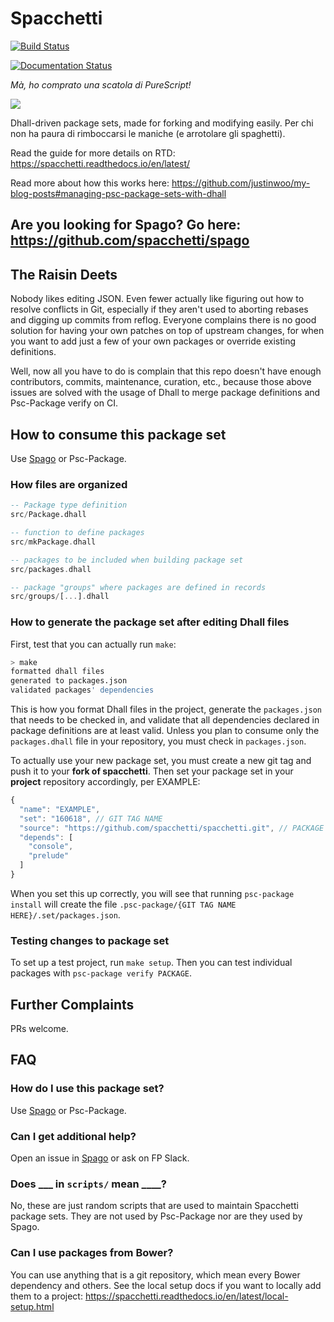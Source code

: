 # Spacchetti

[![Build Status](https://travis-ci.org/spacchetti/spacchetti.svg?branch=master)](https://travis-ci.org/spacchetti/spacchetti)

[![Documentation Status](https://readthedocs.org/projects/spacchetti/badge/?version=latest)](https://spacchetti.readthedocs.io/en/latest/?badge=latest)

*Mà, ho comprato una scatola di PureScript!*

![](https://i.imgur.com/roCuNQ9.png)

Dhall-driven package sets, made for forking and modifying easily. Per chi non ha paura di rimboccarsi le maniche (e arrotolare gli spaghetti).

Read the guide for more details on RTD: <https://spacchetti.readthedocs.io/en/latest/>

Read more about how this works here: <https://github.com/justinwoo/my-blog-posts#managing-psc-package-sets-with-dhall>

## Are you looking for Spago? Go here: <https://github.com/spacchetti/spago>

## The Raisin Deets

Nobody likes editing JSON. Even fewer actually like figuring out how to resolve conflicts in Git, especially if they aren't used to aborting rebases and digging up commits from reflog. Everyone complains there is no good solution for having your own patches on top of upstream changes, for when you want to add just a few of your own packages or override existing definitions.

Well, now all you have to do is complain that this repo doesn't have enough contributors, commits, maintenance, curation, etc., because those above issues are solved with the usage of Dhall to merge package definitions and Psc-Package verify on CI.

## How to consume this package set

Use [Spago](https://github.com/spacchetti/spago) or Psc-Package.

### How files are organized

```hs
-- Package type definition
src/Package.dhall

-- function to define packages
src/mkPackage.dhall

-- packages to be included when building package set
src/packages.dhall

-- package "groups" where packages are defined in records
src/groups/[...].dhall
```

### How to generate the package set after editing Dhall files

First, test that you can actually run `make`:

```sh
> make
formatted dhall files
generated to packages.json
validated packages' dependencies
```

This is how you format Dhall files in the project, generate the `packages.json` that needs to be checked in, and validate that all dependencies declared in package definitions are at least valid. Unless you plan to consume only the `packages.dhall` file in your repository, you must check in `packages.json`.

To actually use your new package set, you must create a new git tag and push it to your **fork of spacchetti**. Then set your package set in your **project** repository accordingly, per EXAMPLE:

```js
{
  "name": "EXAMPLE",
  "set": "160618", // GIT TAG NAME
  "source": "https://github.com/spacchetti/spacchetti.git", // PACKAGE SET REPO URL
  "depends": [
    "console",
    "prelude"
  ]
}
```

When you set this up correctly, you will see that running `psc-package install` will create the file `.psc-package/{GIT TAG NAME HERE}/.set/packages.json`.

### Testing changes to package set

To set up a test project, run `make setup`. Then you can test individual packages with `psc-package verify PACKAGE`.

## Further Complaints

PRs welcome.

## FAQ

### How do I use this package set?

Use [Spago](https://github.com/spacchetti/spago) or Psc-Package.

### Can I get additional help?

Open an issue in [Spago](https://github.com/spacchetti/spago) or ask on FP Slack.

### Does ___ in `scripts/` mean ____?

No, these are just random scripts that are used to maintain Spacchetti package sets. They are not used by Psc-Package nor are they used by Spago.

### Can I use packages from Bower?

You can use anything that is a git repository, which mean every Bower dependency and others. See the local setup docs if you want to locally add them to a project: <https://spacchetti.readthedocs.io/en/latest/local-setup.html>
